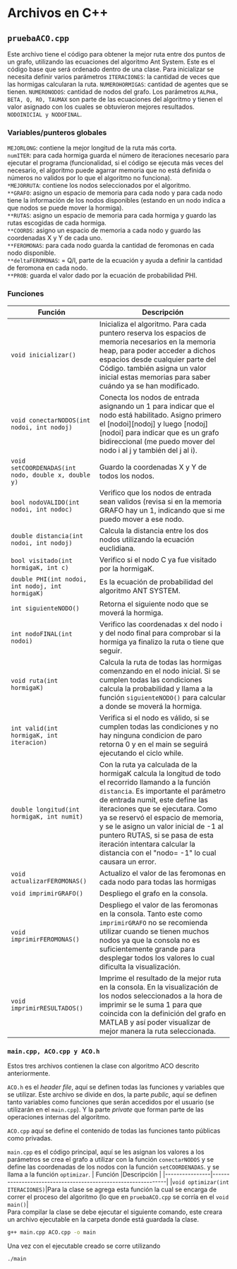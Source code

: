 # Archivos en C++
## `pruebaACO.cpp`
Este archivo tiene el código para obtener la mejor ruta entre dos puntos de un grafo, utilizando las ecuaciones del algoritmo Ant System. Este es el código base que será ordenado dentro de una clase. Para inicializar se necesita definir varios parámetros `ITERACIONES`: la cantidad de veces que las hormigas calcularan la ruta. `NUMEROHORMIGAS`: cantidad de agentes que se tienen. `NUMERONODOS`: cantidad de nodos del grafo. Los parámetros `ALPHA, BETA, Q, RO, TAUMAX` son parte de las ecuaciones del algoritmo y tienen el valor asignado con los cuales se obtuvieron mejores resultados. `NODOINICIAL y NODOFINAL`.
### Variables/punteros globales
`MEJORLONG`: contiene la mejor longitud de la ruta más corta. <br />
`numITER`: para cada hormiga guarda el número de iteraciones necesario para ejecutar el programa (funcionalidad, si el código se ejecuta más veces del necesario, el algoritmo puede agarrar memoria que no está definida o números no validos por lo que el algoritmo no funciona). <br />
`*MEJORRUTA`: contiene los nodos seleccionados por el algoritmo.  <br />
`**GRAFO`: asigno un espacio de memoria para cada nodo y para cada nodo tiene la información de los nodos disponibles (estando en un nodo indica a que nodos se puede mover la hormiga). <br />
`**RUTAS`:  asigno un espacio de memoria para cada hormiga y guardo las rutas escogidas de cada hormiga. <br />
`**COORDS`: asigno un espacio de memoria a cada nodo y guardo las coordenadas X y Y de cada uno. <br />
`**FEROMONAS`: para cada nodo guarda la cantidad de feromonas en cada nodo disponible.   <br />
`**deltaFEROMONAS`: = Q/l, parte de la ecuación y ayuda a definir la cantidad de feromona en cada nodo.  <br />
`**PROB`: guarda el valor dado por la ecuación de probabilidad PHI. <br />
### Funciones
| Función        |Descripción                                                  	|
|----------------|--------------------------------------------------------------|
|`void inicializar()`|Inicializa el algoritmo. Para cada puntero reserva los espacios de memoria necesarios en la memoria heap, para poder acceder a dichos espacios desde cualquier parte del Código. también asigna un valor inicial estas memorias para saber cuándo ya se han modificado. |          								
|`void conectarNODOS(int nodoi, int nodoj)`|Conecta los nodos de entrada asignando un 1 para indicar que el nodo está habilitado. Asigno primero el [nodoi][nodoj] y luego [nodoj][nodoi] para indicar que es un grafo bidireccional (me puedo mover del nodo i al j y también del j al i). |
|`void setCOORDENADAS(int nodo, double x, double y)`|Guardo la coordenadas X y Y de todos los nodos.| 
|`bool nodoVALIDO(int nodoi, int nodoc)`| Verifico que los nodos de entrada sean validos (revisa si en la memoria GRAFO hay un 1, indicando que si me puedo mover a ese nodo.|
|`double distancia(int nodoi, int nodoj)`|Calcula la distancia entre los dos nodos utilizando la ecuación euclidiana.  |
|`bool visitado(int hormigaK, int c)`|Verifico si el nodo C ya fue visitado por la hormigaK.|
|`double PHI(int nodoi, int nodoj, int hormigaK)`|Es la ecuación de probabilidad del algoritmo ANT SYSTEM. |
|`int siguienteNODO()`|Retorna el siguiente nodo que se moverá la hormiga. |
|`int nodoFINAL(int nodoi)`|Verifico las coordenadas x del nodo i y del nodo final para comprobar si la hormiga ya finalizo la ruta o tiene que seguir. |
|`void ruta(int hormigaK)`|Calcula la ruta de todas las hormigas comenzando en el nodo inicial. Si se cumplen todas las condiciones calcula la probabilidad y llama a la función `siguienteNODO()` para calcular a donde se moverá la hormiga. |
|`int valid(int hormigaK, int iteracion)`|Verifica si el nodo es válido, si se cumplen todas las condiciones y no hay ninguna condicion de paro retorna 0 y en el main se seguirá ejecutando el ciclo while.|
|`double longitud(int hormigaK, int numit)`|Con la ruta ya calculada de la hormigaK calcula la longitud de todo el recorrido llamando a la función `distancia`. Es importante el parámetro de entrada numit, este define las iteraciones que se ejecutara. Como ya se reservó el espacio de memoria, y se le asigno un valor inicial de -1 al puntero RUTAS, si se pasa de esta iteración intentara calcular la distancia con el "nodo= -1" lo cual causara un error. |
|`void actualizarFEROMONAS()`|Actualizo el valor de las feromonas en cada nodo para todas las hormigas|
|`void imprimirGRAFO()`|Despliego el grafo en la consola. |
|`void imprimirFEROMONAS()`|Despliego el valor de las feromonas en la consola. Tanto este como `imprimirGRAFO` no se recomienda utilizar cuando se tienen muchos nodos ya que la consola no es suficientemente grande para desplegar todos los valores lo cual dificulta la visualización.  |
|`void imprimirRESULTADOS()`|Imprime el resultado de la mejor ruta en la consola. En la visualización de los nodos seleccionados a la hora de imprimir se le suma 1 para que coincida con la definición del grafo en MATLAB y así poder visualizar de mejor manera la ruta seleccionada. |


### `main.cpp, ACO.cpp y ACO.h`
Estos tres archivos contienen la clase con algoritmo ACO descrito anteriormente.

`ACO.h` es el *header file*, aquí se definen todas las funciones y variables que se utilizar. Este archivo se divide en dos, la parte *public*, aquí se definen tanto variables como funciones que serán accedidos por el usuario (se utilizarán en el `main.cpp`). Y la parte *private* que forman parte de las operaciones internas del algoritmo. 

`ACO.cpp` aquí se define el contenido de todas las funciones tanto públicas como privadas.

`main.cpp` es el código principal, aquí se les asignan los valores a los parámetros se crea el grafo a utilizar con la función `conectarNODOS` y se define las coordenadas de los nodos con la función `setCOORDENADAS`. y se llama a la función `optimizar`.
| Función        |Descripción                                                  	|
|----------------|--------------------------------------------------------------|
|`void optimizar(int ITERACIONES)`|Para la clase se agrega esta función la cual se encarga de correr el proceso del algoritmo (lo que en `pruebaACO.cpp` se corría en el `void main()`|          	
Para compilar la clase se debe ejecutar el siguiente comando, este creara un archivo ejecutable en la carpeta donde está guardada la clase.
```bash
g++ main.cpp ACO.cpp -o main
```
Una vez con el ejecutable creado se corre utilizando
```bash
./main
```

